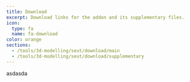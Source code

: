 ```yaml
---
title: Download
excerpt: Download links for the addon and its supplementary files.
icon:
  type: fa
  name: fa-download
color: orange
sections:
  - /tools/3d-modelling/seut/download/main
  - /tools/3d-modelling/seut/download/supplementary
---
```

asdasda